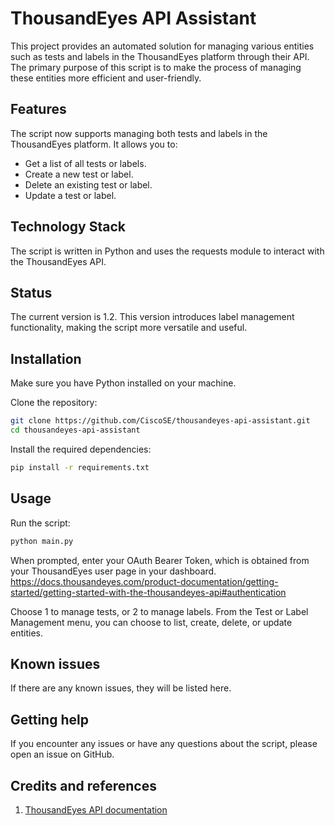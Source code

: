 # ThousandEyes API Assistant

This project provides an automated solution for managing various entities such as tests and labels in the ThousandEyes platform through their API. The primary purpose of this script is to make the process of managing these entities more efficient and user-friendly.

## Features

The script now supports managing both tests and labels in the ThousandEyes platform. It allows you to:

- Get a list of all tests or labels.
- Create a new test or label.
- Delete an existing test or label.
- Update a test or label.

## Technology Stack

The script is written in Python and uses the requests module to interact with the ThousandEyes API.

## Status

The current version is 1.2. This version introduces label management functionality, making the script more versatile and useful.

## Installation 

Make sure you have Python installed on your machine.

Clone the repository:

```bash
git clone https://github.com/CiscoSE/thousandeyes-api-assistant.git
cd thousandeyes-api-assistant
```

Install the required dependencies:

```bash
pip install -r requirements.txt
```

## Usage 

Run the script:

```bash
python main.py
```

When prompted, enter your OAuth Bearer Token, which is obtained from your ThousandEyes user page in your dashboard. https://docs.thousandeyes.com/product-documentation/getting-started/getting-started-with-the-thousandeyes-api#authentication

Choose 1 to manage tests, or 2 to manage labels. From the Test or Label Management menu, you can choose to list, create, delete, or update entities.

## Known issues 

If there are any known issues, they will be listed here.

## Getting help 

If you encounter any issues or have any questions about the script, please open an issue on GitHub.

## Credits and references 

1. [ThousandEyes API documentation](https://developer.thousandeyes.com/v6/)
